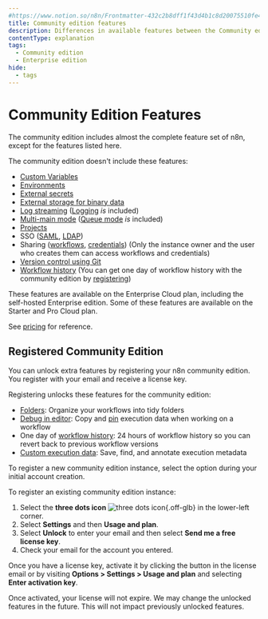 ```yaml
---
#https://www.notion.so/n8n/Frontmatter-432c2b8dff1f43d4b1c8d20075510fe4
title: Community edition features
description: Differences in available features between the Community edition and other paid plans.
contentType: explanation
tags:
  - Community edition
  - Enterprise edition
hide:
  - tags
---
```


# Community Edition Features

The community edition includes almost the complete feature set of n8n, except for the features listed here.

The community edition doesn't include these features:

- [Custom Variables](/code/variables.md)
- [Environments](/source-control-environments/index.md)
- [External secrets](/external-secrets.md)
- [External storage for binary data](/hosting/scaling/external-storage.md)
- [Log streaming](/log-streaming.md) ([Logging](/hosting/logging-monitoring/logging.md) _is_ included) 
- [Multi-main mode](/hosting/scaling/queue-mode.md#multi-main-setup) ([Queue mode](/hosting/scaling/queue-mode.md) _is_ included)
- [Projects](/user-management/rbac/projects.md)
- SSO ([SAML](/hosting/securing/set-up-sso.md), [LDAP](/user-management/ldap.md))
- Sharing ([workflows](/workflows/sharing.md), [credentials](/credentials/credential-sharing.md)) (Only the instance owner and the user who creates them can access workflows and credentials)
- [Version control using Git](/source-control-environments/index.md)
- [Workflow history](/workflows/history.md) (You can get one day of workflow history with the community edition by [registering](#registered-community-edition))

These features are available on the Enterprise Cloud plan, including the self-hosted Enterprise edition. Some of these features are available on the Starter and Pro Cloud plan. 

See [pricing](https://n8n.io/pricing/) for reference.

## Registered Community Edition

You can unlock extra features by registering your n8n community edition. You register with your email and receive a license key.

Registering unlocks these features for the community edition:

* [Folders](/release-notes.md#folders): Organize your workflows into tidy folders
* [Debug in editor](/workflows/executions/debug.md): Copy and [pin](/glossary.md#data-pinning-n8n) execution data when working on a workflow
* One day of [workflow history](/workflows/history.md): 24 hours of workflow history so you can revert back to previous workflow versions
* [Custom execution data](/workflows/executions/custom-executions-data.md): Save, find, and annotate execution metadata

To register a new community edition instance, select the option during your initial account creation.

To register an existing community edition instance:

1. Select the **three dots icon** <span class="n8n-inline-image">![three dots icon](/_images/common-icons/three-dots-horizontal.png){.off-glb}</span> in the lower-left corner.
1. Select **Settings** and then **Usage and plan**.
1. Select **Unlock** to enter your email and then select **Send me a free license key**.
1. Check your email for the account you entered.

Once you have a license key, activate it by clicking the button in the license email or by visiting **Options > Settings > Usage and plan** and selecting **Enter activation key**.

Once activated, your license will not expire. We may change the unlocked features in the future. This will not impact previously unlocked features.

